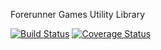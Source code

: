 Forerunner Games Utility Library

[![Build Status](http://ci.forerunnergames.com:8080/buildStatus/icon?job=fg-tools)](http://ci.forerunnergames.com:8080/job/fg-tools)
[![Coverage Status](https://coveralls.io/repos/github/forerunnergames/fg-tools/badge.svg?branch=develop)](https://coveralls.io/github/forerunnergames/fg-tools?branch=develop)
